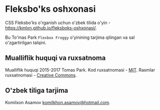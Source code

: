 Fleksbo'ks oshxonasi
=======

CSS Fleksbo'ks o'rganish uchun o'zbek tilida o'yin - https://kmlxn.github.io/fleksboks-oshxonasi/.

Bu To'mas Park `Flexbox Froggy` o'yinining tarjima qilingan va sal o'zgartirilgan talqini.

## Mualliflik huquqi va ruxsatnoma

Mualliflik huquqi 2015-2017 Tomas Park. Kod ruxsatnomasi - [MIT](https://github.com/kmlxn/fleksboks-oshxonasi/blob/gh-pages/LICENSE). Rasmlar ruxsatnomasi - [Creative Commons](https://creativecommons.org/licenses/by/3.0/legalcode.txt).

## O'zbek tiliga tarjima

Komilxon Asamov komilkhon.asamov@hotmail.com.
